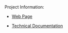 Project Information:

- [Web Page](http://daormar.github.io/debasher/)

- [Technical Documentation](https://debasher.readthedocs.io/en/latest/)
